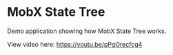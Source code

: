 # MobX State Tree

Demo application showing how MobX State Tree works.

View video here: https://youtu.be/pPgOrecfcg4
